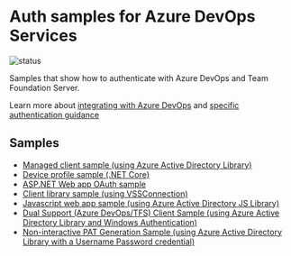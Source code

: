 # Auth samples for Azure DevOps Services

![status](https://dev.azure.com/mseng/_apis/public/build/definitions/b924d696-3eae-4116-8443-9a18392d8544/5326/badge)

Samples that show how to authenticate with Azure DevOps and Team Foundation Server.

Learn more about [integrating with Azure DevOps](https://docs.microsoft.com/en-us/azure/devops/extend/overview?view=vsts) and [specific authentication guidance](https://docs.microsoft.com/en-us/azure/devops/integrate/get-started/authentication/authentication-guidance?view=vsts)

## Samples

* [Managed client sample (using Azure Active Directory Library)](./ManagedClientConsoleAppSample/README.md)
* [Device profile sample (.NET Core)](./DeviceProfileSample/README.md)
* [ASP.NET Web app OAuth sample](./OAuthWebSample/README.md)
* [Client library sample (using VSSConnection)](./ClientLibraryConsoleAppSample/README.md)
* [Javascript web app sample (using Azure Active Directory JS Library)](./JavascriptWebAppSample/README.md)
* [Dual Support (Azure DevOps/TFS) Client Sample (using Azure Active Directory Library and Windows Authentication)](./DualSupportClientSample/README.md)
* [Non-interactive PAT Generation Sample (using Azure Active Directory Library with a Username Password credential)](./NonInteractivePatGenerationSample/README.md)
